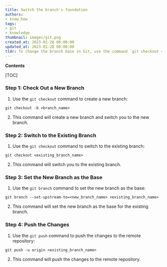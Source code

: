 ```yaml
---
title: Switch the branch's foundation
authors:
- know_how
tags:
- git
- knowledge
thumbnail: images/git.png
created_at: 2023-01-28 00:00:00
updated_at: 2023-01-28 00:00:00
tldr: To change the branch base in Git, use the command `git checkout <branch\_name>`.
---
```


**Contents**

[TOC]

### Step 1: Check Out a New Branch

1. Use the `git checkout` command to create a new branch:

```git
git checkout -b <branch_name>
```

2. This command will create a new branch and switch you to the new branch.

### Step 2: Switch to the Existing Branch

1. Use the `git checkout` command to switch to the existing branch:

```git
git checkout <existing_branch_name>
```

2. This command will switch you to the existing branch.

### Step 3: Set the New Branch as the Base

1. Use the `git branch` command to set the new branch as the base:

```git
git branch --set-upstream-to=<new_branch_name> <existing_branch_name>
```

2. This command will set the new branch as the base for the existing branch.

### Step 4: Push the Changes

1. Use the `git push` command to push the changes to the remote repository:

```git
git push -u origin <existing_branch_name>
```

2. This command will push the changes to the remote repository.
